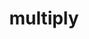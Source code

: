 ---
layout: symbols
title: multiply
emoji: multiply
permalink: ✖.html
image: assets/img/3moji/multiply.png
---